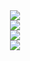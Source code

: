 <div align="center">
    <img src="https://metrics.lecoq.io/Satoing?template=classic&config.timezone=Asia%2FShanghai">
</div>

<div align="center">
    <img src="https://github-readme-stats.vercel.app/api/top-langs/?username=Satoing&layout=compact">
</div>

<div align="center">
    <img src="https://github-readme-stats.vercel.app/api?username=Satoing&show_icons=true">
</div>

<div align="center">
    <img src="https://github-readme-streak-stats.herokuapp.com/?user=Satoing">
</div>
